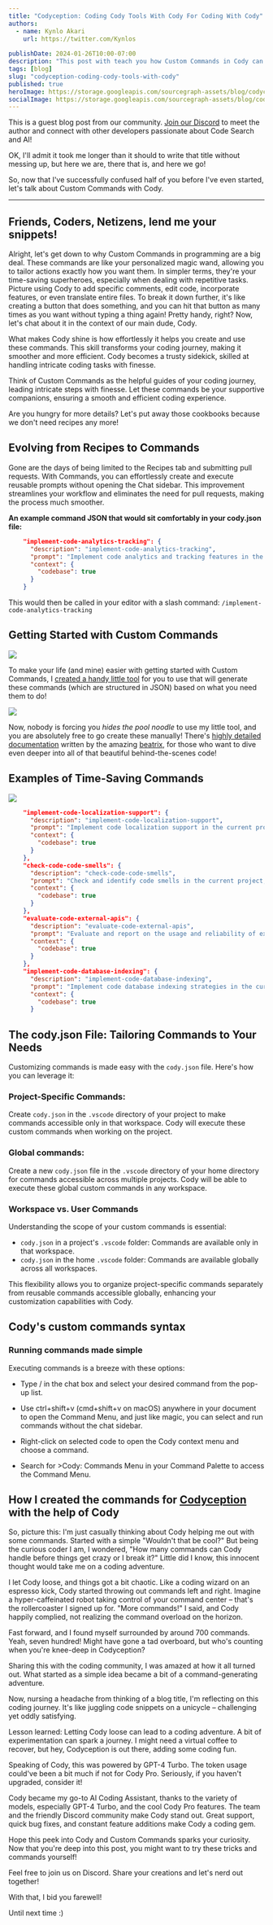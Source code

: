 ```yaml
---
title: "Codyception: Coding Cody Tools With Cody For Coding With Cody"
authors:
  - name: Kynlo Akari
    url: https://twitter.com/Kynlos
  
publishDate: 2024-01-26T10:00-07:00
description: "This post with teach you how Custom Commands in Cody can simplify your coding process by automating repetitive tasks, saving time and effort. Kynlo guide you through how these commands make coding more efficient and manageable, transforming complex tasks into simple, one-click solutions."
tags: [blog]
slug: "codyception-coding-cody-tools-with-cody"
published: true
heroImage: https://storage.googleapis.com/sourcegraph-assets/blog/codyception-coding-cody-tools-with-cody.png
socialImage: https://storage.googleapis.com/sourcegraph-assets/blog/codyception-coding-cody-tools-with-cody.png
---
```


<Alert type="secondary">This is a guest blog post from our community. <a href="https://discord.com/servers/sourcegraph-969688426372825169" target="_blank">Join our Discord</a> to meet the author and connect with other developers passionate about Code Search and AI!</Alert>

OK, I'll admit it took me longer than it should to write that title without messing up, but here we are, there that is, and here we go!

So, now that I've successfully confused half of you before I've even started, let's talk about Custom Commands with Cody.

---

## Friends, Coders, Netizens, lend me your snippets!


Alright, let's get down to why Custom Commands in programming are a big deal. These commands are like your personalized magic wand, allowing you to tailor actions exactly how you want them. In simpler terms, they're your time-saving superheroes, especially when dealing with repetitive tasks. Picture using Cody to add specific comments, edit code, incorporate features, or even translate entire files. To break it down further, it's like creating a button that does something, and you can hit that button as many times as you want without typing a thing again! Pretty handy, right? Now, let's chat about it in the context of our main dude, Cody.

What makes Cody shine is how effortlessly it helps you create and use these commands. This skill transforms your coding journey, making it smoother and more efficient. Cody becomes a trusty sidekick, skilled at handling intricate coding tasks with finesse.

Think of Custom Commands as the helpful guides of your coding journey, leading intricate steps with finesse. Let these commands be your supportive companions, ensuring a smooth and efficient coding experience.

Are you hungry for more details? Let's put away those cookbooks because we don't need recipes any more!

## **Evolving from Recipes to Commands** ##

Gone are the days of being limited to the Recipes tab and submitting pull requests. With Commands, you can effortlessly create and execute reusable prompts without opening the Chat sidebar. This improvement streamlines your workflow and eliminates the need for pull requests, making the process much smoother.

**An example command JSON that would sit comfortably in your cody.json file:**

```json
    "implement-code-analytics-tracking": { 
      "description": "implement-code-analytics-tracking",
      "prompt": "Implement code analytics and tracking features in the current project, providing insights into user behavior and system performance.",
      "context": {
        "codebase": true
      }
    }
```

This would then be called in your editor with a slash command: `/implement-code-analytics-tracking`


## Getting Started with Custom Commands

![](http://cody.kynlo.co.uk/1.png)

To make your life (and mine) easier with getting started with Custom Commands, I [created a handy little tool](https://cody.kynlo.co.uk) for you to use that will generate these commands (which are structured in JSON) based on what you need them to do!

![](http://cody.kynlo.co.uk/codykyn.png)

Now, nobody is forcing you *hides the pool noodle* to use my little tool, and you are absolutely free to go create these manually!  There's [highly detailed documentation](https://sourcegraph.com/notebooks/Tm90ZWJvb2s6MzA1NQ==#custom-commands-194e6b3f-f682-475f-9c66-cfcc84d05c66) written by the amazing [beatrix](https://twitter.com/3eatrix), for those who want to dive even deeper into all of that beautiful behind-the-scenes code!


## Examples of Time-Saving Commands

![](http://cody.kynlo.co.uk/2.png)

```json
    "implement-code-localization-support": {
      "description": "implement-code-localization-support",
      "prompt": "Implement code localization support in the current project, enabling adaptation to different languages and cultural preferences.",
      "context": {
        "codebase": true
      }
    },
    "check-code-code-smells": {
      "description": "check-code-code-smells",
      "prompt": "Check and identify code smells in the current project, suggesting refactoring for improved code quality.",
      "context": {
        "codebase": true
      }
    },
    "evaluate-code-external-apis": {
      "description": "evaluate-code-external-apis",
      "prompt": "Evaluate and report on the usage and reliability of external APIs in the current project, suggesting updates or replacements.",
      "context": {
        "codebase": true
      }
    },
    "implement-code-database-indexing": {
      "description": "implement-code-database-indexing",
      "prompt": "Implement code database indexing strategies in the current project, optimizing data retrieval and query performance.",
      "context": {
        "codebase": true
      }
```

## The cody.json File: Tailoring Commands to Your Needs

Customizing commands is made easy with the `cody.json` file. Here's how you can leverage it:

### Project-Specific Commands:

Create `cody.json` in the `.vscode` directory of your project to make commands accessible only in that workspace. Cody will execute these custom commands when working on the project.

### Global commands:

Create a new `cody.json` file in the `.vscode` directory of your home directory for commands accessible across multiple projects. Cody will be able to execute these global custom commands in any workspace.

### Workspace vs. User Commands

Understanding the scope of your custom commands is essential:

- `cody.json` in a project's `.vscode` folder: Commands are available only in that workspace.
- `cody.json` in the home `.vscode` folder: Commands are available globally across all workspaces.

This flexibility allows you to organize project-specific commands separately from reusable commands accessible globally, enhancing your customization capabilities with Cody.

## Cody's custom commands syntax

### Running commands made simple
Executing commands is a breeze with these options:

- Type / in the chat box and select your desired command from the pop-up list.

- Use ctrl+shift+v (cmd+shift+v on macOS) anywhere in your document to open the Command Menu, and just like magic, you can select and run commands without the chat sidebar.

- Right-click on selected code to open the Cody context menu and choose a command.

- Search for >Cody: Commands Menu in your Command Palette to access the Command Menu.

## How I created the commands for [Codyception](https://cody.kynlo.co.uk) with the help of Cody


So, picture this: I'm just casually thinking about Cody helping me out with some commands. Started with a simple "Wouldn't that be cool?" But being the curious coder I am, I wondered, "How many commands can Cody handle before things get crazy or I break it?" Little did I know, this innocent thought would take me on a coding adventure.

I let Cody loose, and things got a bit chaotic. Like a coding wizard on an espresso kick, Cody started throwing out commands left and right. Imagine a hyper-caffeinated robot taking control of your command center – that's the rollercoaster I signed up for. "More commands!" I said, and Cody happily complied, not realizing the command overload on the horizon.

Fast forward, and I found myself surrounded by around 700 commands. Yeah, seven hundred! Might have gone a tad overboard, but who's counting when you're knee-deep in Codyception?

Sharing this with the coding community, I was amazed at how it all turned out. What started as a simple idea became a bit of a command-generating adventure.

Now, nursing a headache from thinking of a blog title, I'm reflecting on this coding journey. It's like juggling code snippets on a unicycle – challenging yet oddly satisfying.

Lesson learned: Letting Cody loose can lead to a coding adventure. A bit of experimentation can spark a journey. I might need a virtual coffee to recover, but hey, Codyception is out there, adding some coding fun.

Speaking of Cody, this was powered by GPT-4 Turbo. The token usage could've been a bit much if not for Cody Pro. Seriously, if you haven't upgraded, consider it!

Cody became my go-to AI Coding Assistant, thanks to the variety of models, especially GPT-4 Turbo, and the cool Cody Pro features. The team and the friendly Discord community make Cody stand out. Great support, quick bug fixes, and constant feature additions make Cody a coding gem.

Hope this peek into Cody and Custom Commands sparks your curiosity. Now that you're deep into this post, you might want to try these tricks and commands yourself!

Feel free to join us on Discord. Share your creations and let's nerd out together!

With that, I bid you farewell!

Until next time :)